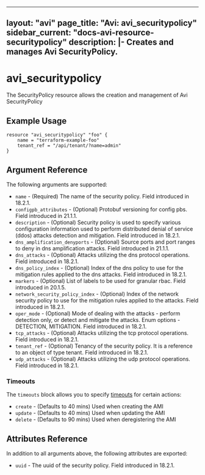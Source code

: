 <!--
    Copyright 2021 VMware, Inc.
    SPDX-License-Identifier: Mozilla Public License 2.0
-->
---
layout: "avi"
page_title: "Avi: avi_securitypolicy"
sidebar_current: "docs-avi-resource-securitypolicy"
description: |-
  Creates and manages Avi SecurityPolicy.
---

# avi_securitypolicy

The SecurityPolicy resource allows the creation and management of Avi SecurityPolicy

## Example Usage

```hcl
resource "avi_securitypolicy" "foo" {
    name = "terraform-example-foo"
    tenant_ref = "/api/tenant/?name=admin"
}
```

## Argument Reference

The following arguments are supported:

* `name` - (Required) The name of the security policy. Field introduced in 18.2.1.
* `configpb_attributes` - (Optional) Protobuf versioning for config pbs. Field introduced in 21.1.1.
* `description` - (Optional) Security policy is used to specify various configuration information used to perform distributed denial of service (ddos) attacks detection and mitigation. Field introduced in 18.2.1.
* `dns_amplification_denyports` - (Optional) Source ports and port ranges to deny in dns amplification attacks. Field introduced in 21.1.1.
* `dns_attacks` - (Optional) Attacks utilizing the dns protocol operations. Field introduced in 18.2.1.
* `dns_policy_index` - (Optional) Index of the dns policy to use for the mitigation rules applied to the dns attacks. Field introduced in 18.2.1.
* `markers` - (Optional) List of labels to be used for granular rbac. Field introduced in 20.1.5.
* `network_security_policy_index` - (Optional) Index of the network security policy to use for the mitigation rules applied to the attacks. Field introduced in 18.2.1.
* `oper_mode` - (Optional) Mode of dealing with the attacks - perform detection only, or detect and mitigate the attacks. Enum options - DETECTION, MITIGATION. Field introduced in 18.2.1.
* `tcp_attacks` - (Optional) Attacks utilizing the tcp protocol operations. Field introduced in 18.2.1.
* `tenant_ref` - (Optional) Tenancy of the security policy. It is a reference to an object of type tenant. Field introduced in 18.2.1.
* `udp_attacks` - (Optional) Attacks utilizing the udp protocol operations. Field introduced in 18.2.1.


### Timeouts

The `timeouts` block allows you to specify [timeouts](https://www.terraform.io/docs/configuration/resources.html#timeouts) for certain actions:

* `create` - (Defaults to 40 mins) Used when creating the AMI
* `update` - (Defaults to 40 mins) Used when updating the AMI
* `delete` - (Defaults to 90 mins) Used when deregistering the AMI

## Attributes Reference

In addition to all arguments above, the following attributes are exported:

* `uuid` -  The uuid of the security policy. Field introduced in 18.2.1.

